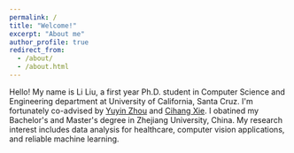 ```yaml
---
permalink: /
title: "Welcome!"
excerpt: "About me"
author_profile: true
redirect_from: 
  - /about/
  - /about.html
---
```


Hello! My name is Li Liu, a first year Ph.D. student in Computer Science and Engineering department at University of California, Santa Cruz. I'm fortunately co-advised by [Yuyin Zhou](https://yuyinzhou.github.io/) and [Cihang Xie](https://cihangxie.github.io/). I obatined my Bachelor's and Master's degree in Zhejiang University, China. My research interest includes data analysis for healthcare, computer vision applications, and reliable machine learning.
